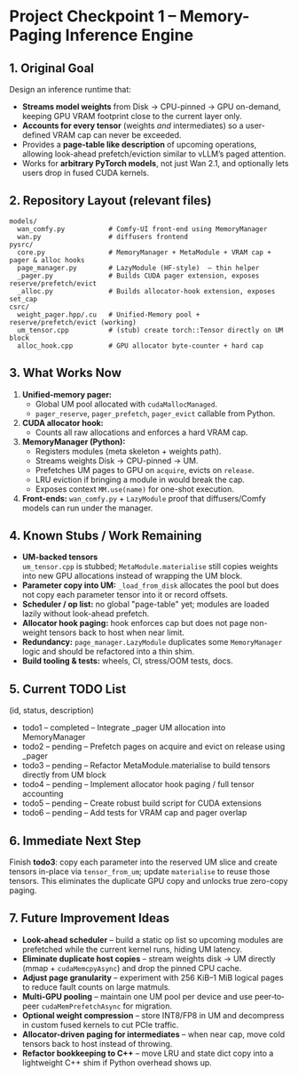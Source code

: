 # Project Checkpoint 1 – Memory-Paging Inference Engine

## 1. Original Goal
Design an inference runtime that:
* **Streams model weights** from Disk → CPU-pinned → GPU on-demand, keeping GPU VRAM footprint close to the current layer only.
* **Accounts for every tensor** (weights *and* intermediates) so a user-defined VRAM cap can never be exceeded.
* Provides a **page-table like description** of upcoming operations, allowing look-ahead prefetch/eviction similar to vLLM’s paged attention.
* Works for **arbitrary PyTorch models**, not just Wan 2.1, and optionally lets users drop in fused CUDA kernels.

## 2. Repository Layout (relevant files)
```
models/
  wan_comfy.py           # Comfy-UI front-end using MemoryManager
  wan.py                 # diffusers frontend 
pysrc/
  core.py                # MemoryManager + MetaModule + VRAM cap + pager & alloc hooks
  page_manager.py        # LazyModule (HF-style)  – thin helper
  _pager.py              # Builds CUDA pager extension, exposes reserve/prefetch/evict
  _alloc.py              # Builds allocator-hook extension, exposes set_cap
csrc/
  weight_pager.hpp/.cu   # Unified-Memory pool + reserve/prefetch/evict (working)
  um_tensor.cpp          # (stub) create torch::Tensor directly on UM block
  alloc_hook.cpp         # GPU allocator byte-counter + hard cap
```

## 3. What Works Now
1. **Unified-memory pager:**
   * Global UM pool allocated with `cudaMallocManaged`.
   * `pager_reserve`, `pager_prefetch`, `pager_evict` callable from Python.
2. **CUDA allocator hook:**
   * Counts all raw allocations and enforces a hard VRAM cap.
3. **MemoryManager (Python):**
   * Registers modules (meta skeleton + weights path).
   * Streams weights Disk → CPU-pinned → UM.
   * Prefetches UM pages to GPU on `acquire`, evicts on `release`.
   * LRU eviction if bringing a module in would break the cap.
   * Exposes context `MM.use(name)` for one-shot execution.
4. **Front-ends:** `wan_comfy.py` + `LazyModule` proof that diffusers/Comfy models can run under the manager.

## 4. Known Stubs / Work Remaining
* **UM-backed tensors**  
  `um_tensor.cpp` is stubbed; `MetaModule.materialise` still copies weights into new GPU allocations instead of wrapping the UM block.
* **Parameter copy into UM:** `_load_from_disk` allocates the pool but does not copy each parameter tensor into it or record offsets.
* **Scheduler / op list:** no global "page-table" yet; modules are loaded lazily without look-ahead prefetch.
* **Allocator hook paging:** hook enforces cap but does not page non-weight tensors back to host when near limit.
* **Redundancy:** `page_manager.LazyModule` duplicates some `MemoryManager` logic and should be refactored into a thin shim.
* **Build tooling & tests:** wheels, CI, stress/OOM tests, docs.

## 5. Current TODO List
(id, status, description)
* todo1 – completed – Integrate _pager UM allocation into MemoryManager
* todo2 – pending   – Prefetch pages on acquire and evict on release using _pager
* todo3 – pending   – Refactor MetaModule.materialise to build tensors directly from UM block
* todo4 – pending   – Implement allocator hook paging / full tensor accounting
* todo5 – pending   – Create robust build script for CUDA extensions
* todo6 – pending   – Add tests for VRAM cap and pager overlap

## 6. Immediate Next Step
Finish **todo3**: copy each parameter into the reserved UM slice and create tensors in-place via `tensor_from_um`; update `materialise` to reuse those tensors. This eliminates the duplicate GPU copy and unlocks true zero-copy paging.

## 7. Future Improvement Ideas

- **Look-ahead scheduler** – build a static op list so upcoming modules are prefetched while the current kernel runs, hiding UM latency.
- **Eliminate duplicate host copies** – stream weights disk → UM directly (mmap + `cudaMemcpyAsync`) and drop the pinned CPU cache.
- **Adjust page granularity** – experiment with 256 KiB–1 MiB logical pages to reduce fault counts on large matmuls.
- **Multi-GPU pooling** – maintain one UM pool per device and use peer‐to‐peer `cudaMemPrefetchAsync` for migration.
- **Optional weight compression** – store INT8/FP8 in UM and decompress in custom fused kernels to cut PCIe traffic.
- **Allocator-driven paging for intermediates** – when near cap, move cold tensors back to host instead of throwing.
- **Refactor bookkeeping to C++** – move LRU and state dict copy into a lightweight C++ shim if Python overhead shows up.
